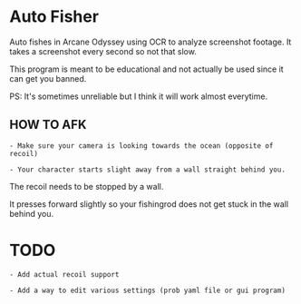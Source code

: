 # Auto Fisher

Auto fishes in Arcane Odyssey using OCR to analyze screenshot footage.
It takes a screenshot every second so not that slow.

This program is meant to be educational and not actually be used since it can get you banned.

PS: It's sometimes unreliable but I think it will work almost everytime.

## HOW TO AFK

    - Make sure your camera is looking towards the ocean (opposite of recoil)

    - Your character starts slight away from a wall straight behind you.

The recoil needs to be stopped by a wall.

It presses forward slightly so your fishingrod does not get stuck in the wall behind you.

# TODO

    - Add actual recoil support
    
    - Add a way to edit various settings (prob yaml file or gui program)
